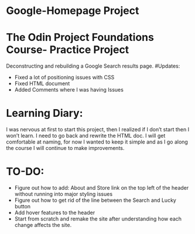 # Google-Homepage Project

# The Odin Project Foundations Course- Practice Project

Deconstructing and rebuilding a Google Search results page. #Updates:

- Fixed a lot of positioning issues with CSS
- Fixed HTML document
- Added Comments where I was having Issues

# Learning Diary:

I was nervous at first to start this project, then I realized if I don’t start then I won’t learn.
I need to go back and rewrite the HTML doc.
I will get comfortable at naming, for now I wanted to keep it simple and as I go along the course I will continue to make improvements.

# TO-DO:

- Figure out how to add: About and Store link on the top left of the header without running into major styling issues
- Figure out how to get rid of the line between the Search and Lucky button
- Add hover features to the header
- Start from scratch and remake the site after understanding how each change affects the site.
